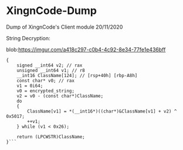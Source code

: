 # XingnCode-Dump
Dump of XingnCode's Client module 20/11/2020


String Decryption:

blob:https://imgur.com/a418c297-c0b4-4c92-8e34-77fe1e436bff

```const wchar_t* decrypt_chinkstring(const char* encrypted_string)
{
    signed __int64 v2; // rax
    unsigned __int64 v1; // r8
    __int16 ClassName[124]; // [rsp+40h] [rbp-A8h]
    const char* v0; // rax
    v1 = 0i64;
    v0 = encrypted_string;
    v2 = v0 - (const char*)ClassName;
    do
    {
        ClassName[v1] = *(__int16*)((char*)&ClassName[v1] + v2) ^ 0x5017;
        ++v1;
    } while (v1 < 0x26);

    return (LPCWSTR)ClassName;
}```
